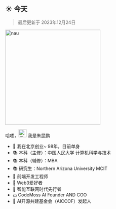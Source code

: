 <h2>☀️ 今天</h2>
<blockquote>最后更新于 2023年12月24日</blockquote>
<img src="https://octodex.github.com/images/daftpunktocat-thomas.gif" width="300" alt="nau">
<p>哈喽，<img src="https://media.giphy.com/media/hvRJCLFzcasrR4ia7z/giphy.gif" width="25" alt="手势"> 我是朱昆鹏</p>
<ul>
  <li>🔭 我在北京创业~ 98年，目前单身</li>
  <li>📚 本科（主修）：中国人民大学 计算机科学与技术</li>
  <li>📚 本科（辅修）：MBA</li>
  <li>📚 研究生：Northern Arizona University MCIT</li>
  <li>🔋 前端开发工程师</li>
  <li>📡 Web3爱好者</li>
  <li>📡 智能互联网时代先行者</li>
  <li>💷 CodeMoss AI Founder AND COO</li>
  <li>🌱 AI开源共建基金会（AICCOF）发起人</li>
</ul>

